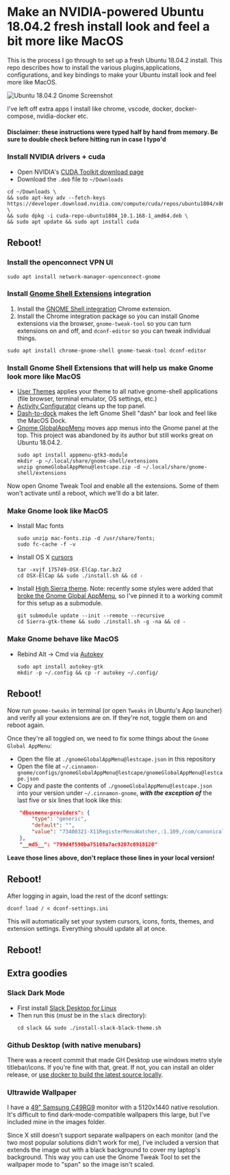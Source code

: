 # Make an NVIDIA-powered Ubuntu 18.04.2 fresh install look and feel a bit more like MacOS

This is the process I go through to set up a fresh Ubuntu 18.04.2 install. This repo describes how to install the various plugins,applications, configurations, and key bindings to make your Ubuntu install look and feel more like MacOS.

![Ubuntu 18.04.2 Gnome Screenshot](https://raw.githubusercontent.com/trxcllnt/ubuntu-setup/master/images/screenshot.png)

I've left off extra apps I install like chrome, vscode, docker, docker-compose, nvidia-docker etc.

#### Disclaimer: these instructions were typed half by hand from memory. Be sure to double check before hitting run in case I typo'd

### Install NVIDIA drivers + cuda
* Open NVIDIA's [CUDA Toolkit download page](https://developer.nvidia.com/cuda-downloads?target_os=Linux&target_arch=x86_64&target_distro=Ubuntu&target_version=1804&target_type=debnetwork)
* Download the `.deb` file to `~/Downloads`
```shell
cd ~/Downloads \
&& sudo apt-key adv --fetch-keys https://developer.download.nvidia.com/compute/cuda/repos/ubuntu1804/x86_64/7fa2af80.pub \
&& sudo dpkg -i cuda-repo-ubuntu1804_10.1.168-1_amd64.deb \
&& sudo apt update && sudo apt install cuda
```

## Reboot!

### Install the openconnect VPN UI
```shell
sudo apt install network-manager-openconnect-gnome
```

### Install [Gnome Shell Extensions](https://extensions.gnome.org/) integration

1. Install the [GNOME Shell integration](https://chrome.google.com/webstore/detail/gnome-shell-integration/gphhapmejobijbbhgpjhcjognlahblep) Chrome extension.
2. Install the Chrome integration package so you can install Gnome extensions via the browser, `gnome-tweak-tool` so you can turn extensions on and off, and `dconf-editor` so you can tweak individual things.
  ```shell
  sudo apt install chrome-gnome-shell gnome-tweak-tool dconf-editor
  ```

### Install Gnome Shell Extensions that will help us make Gnome look more like MacOS
* [User Themes](https://extensions.gnome.org/extension/19/user-themes/) applies your theme to all native gnome-shell applications (file browser, terminal emulator, OS settings, etc.)
* [Activity Configurator](https://extensions.gnome.org/extension/358/activities-configurator/) cleans up the top panel.
* [Dash-to-dock](https://extensions.gnome.org/extension/307/dash-to-dock/) makes the left Gnome Shell "dash" bar look and feel like the MacOS Dock.
* [Gnome GlobalAppMenu](https://extensions.gnome.org/extension/1250/gnome-global-application-menu/) moves app menus into the Gnome panel at the top. This project was abandoned by its author but still works great on Ubuntu 18.04.2.
    ```shell
    sudo apt install appmenu-gtk3-module
    mkdir -p ~/.local/share/gnome-shell/extensions
    unzip gnomeGlobalAppMenu@lestcape.zip -d ~/.local/share/gnome-shell/extensions
    ```

Now open Gnome Tweak Tool and enable all the extensions. Some of them won't activate until a reboot, which we'll do a bit later.

### Make Gnome look like MacOS
* Install Mac fonts
    ```shell
    sudo unzip mac-fonts.zip -d /usr/share/fonts;
    sudo fc-cache -f -v
    ```
* Install OS X [cursors](https://www.gnome-look.org/p/1084939/)
    ```shell
    tar -xvjf 175749-OSX-ElCap.tar.bz2
    cd OSX-ElCap && sudo ./install.sh && cd -
    ```
* Install [High Sierra theme](https://github.com/vinceliuice/Sierra-gtk-theme).
  Note: recently some styles were added that [broke the Gnome Global AppMenu](https://github.com/vinceliuice/Sierra-gtk-theme/issues/42), so I've pinned it to a working commit for this setup as a submodule.
    ```shell
    git submodule update --init --remote --recursive
    cd Sierra-gtk-theme && sudo ./install.sh -g -na && cd -
    ```

### Make Gnome behave like MacOS
* Rebind Alt -> Cmd via [Autokey](https://github.com/autokey/autokey)
    ```shell
    sudo apt install autokey-gtk
    mkdir -p ~/.config && cp -r autokey ~/.config/
    ```

## Reboot!

Now run `gnome-tweaks` in terminal (or open `Tweaks` in Ubuntu's App launcher) and verify all your extensions are on. If they're not, toggle them on and reboot again.

Once they're all toggled on, we need to fix some things about the `Gnome Global AppMenu`:
* Open the file at `./gnomeGlobalAppMenu@lestcape.json` in this repository
* Open the file at `~/.cinnamon-gnome/configs/gnomeGlobalAppMenu@lestcape/gnomeGlobalAppMenu@lestcape.json`
* Copy and paste the contents of `./gnomeGlobalAppMenu@lestcape.json` into your version under `~/.cinnamon-gnome`, _**with the exception of**_ the last five or six lines that look like this:
```json
    "dbusmenu-providers": {
        "type": "generic",
        "default": "",
        "value": "73400321-X11RegisterMenuWatcher,:1.109,/com/canonical/menu/4600001;73400387-X11RegisterMenuWatcher,:1.109,/com/canonical/menu/4600043;73400402-X11RegisterMenuWatcher,:1.109,/com/canonical/menu/4600052;96468993-X11RegisterMenuWatcher,:1.121,/com/canonical/menu/5C00001;96469608-X11RegisterMenuWatcher,:1.121,/com/canonical/menu/5C00268;3-GtkMenuWatcher,:1.160,/org/gnome/Terminal/menus/menubar,/org/gnome/Terminal/window/1,/org/gnome/Terminal;7-GtkMenuWatcher,:1.248,/org/appmenu/gtk/window/2,/org/gnome/Nautilus/window/2,/org/gnome/Nautilus;8-GtkMenuWatcher,:1.248,/org/appmenu/gtk/window/10,/org/gnome/Nautilus/window/3,/org/gnome/Nautilus;9-GtkMenuWatcher,:1.248,/org/appmenu/gtk/window/13,/org/gnome/Nautilus/window/4,/org/gnome/Nautilus;10-GtkMenuWatcher,:1.248,/org/appmenu/gtk/window/19,null,null;"
    },
    "__md5__": "799d4f590ba75108a7ac9207c0918120"
```

**Leave those lines above, don't replace those lines in your local version!**

## Reboot!

After logging in again, load the rest of the dconf settings:
```
dconf load / < dconf-settings.ini
```

This will automatically set your system cursors, icons, fonts, themes, and extension settings. Everything should update all at once.

## Reboot!

## Extra goodies

### Slack Dark Mode
* First install [Slack Desktop for Linux](https://slack.com/intl/de-de/downloads/linux)
* Then run this (_must_ be in the `slack` directory):
    ```shell
    cd slack && sudo ./install-slack-black-theme.sh
    ```

### Github Desktop (with native menubars)
There was a recent commit that made GH Desktop use windows metro style titlebar/icons. If you're fine with that, great. If not, you can install an older release, or [use docker to build the latest source locally](https://github.com/shiftkey/desktop/issues/149).

### Ultrawide Wallpaper
I have a [49" Samsung C49RG9](https://www.samsung.com/levant/monitors/c49rg9/) monitor with a 5120x1440 native resolution. It's difficult to find dark-mode-compatible wallpapers this large, but I've included mine in the images folder.

Since X still doesn't support separate wallpapers on each monitor (and the two most popular solutions didn't work for me), I've included a version that extends the image out with a black background to cover my laptop's background. This way you can use the Gnome Tweak Tool to set the wallpaper mode to "span" so the image isn't scaled.
